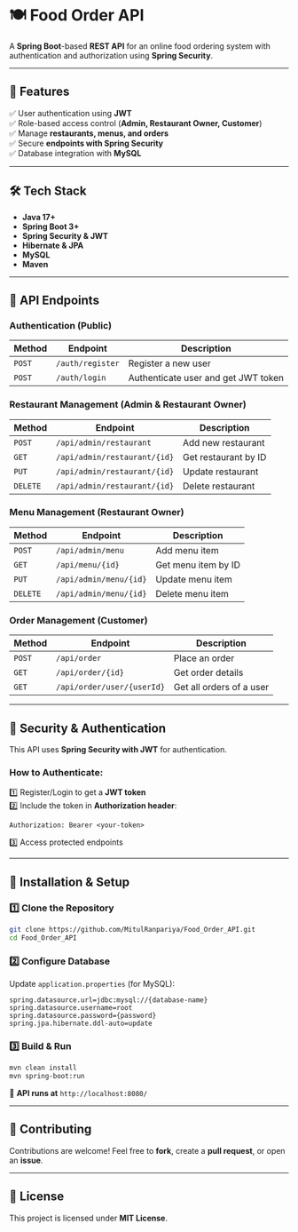 # 🍽️ Food Order API

A **Spring Boot**-based **REST API** for an online food ordering system with authentication and authorization using **Spring Security**.

---

## 🚀 Features

✅ User authentication using **JWT**\
✅ Role-based access control (**Admin, Restaurant Owner, Customer**)\
✅ Manage **restaurants, menus, and orders**\
✅ Secure **endpoints with Spring Security**\
✅ Database integration with **MySQL**

---

## 🛠️ Tech Stack

- **Java 17+**
- **Spring Boot 3+**
- **Spring Security & JWT**
- **Hibernate & JPA**
- **MySQL**
- **Maven**

---

## 📌 API Endpoints

### Authentication (Public)

| Method | Endpoint         | Description                         |
| ------ | ---------------- | ----------------------------------- |
| `POST` | `/auth/register` | Register a new user                 |
| `POST` | `/auth/login`    | Authenticate user and get JWT token |

### Restaurant Management (Admin & Restaurant Owner)

| Method   | Endpoint                     | Description          |
| -------- | ---------------------------- | -------------------- |
| `POST`   | `/api/admin/restaurant`      | Add new restaurant   |
| `GET`    | `/api/admin/restaurant/{id}` | Get restaurant by ID |
| `PUT`    | `/api/admin/restaurant/{id}` | Update restaurant    |
| `DELETE` | `/api/admin/restaurant/{id}` | Delete restaurant    |

### Menu Management (Restaurant Owner)

| Method   | Endpoint               | Description         |
| -------- | ---------------------- | ------------------- |
| `POST`   | `/api/admin/menu`      | Add menu item       |
| `GET`    | `/api/menu/{id}`       | Get menu item by ID |
| `PUT`    | `/api/admin/menu/{id}` | Update menu item    |
| `DELETE` | `/api/admin/menu/{id}` | Delete menu item    |

### Order Management (Customer)

| Method | Endpoint                   | Description              |
| ------ | -------------------------- | ------------------------ |
| `POST` | `/api/order`               | Place an order           |
| `GET`  | `/api/order/{id}`          | Get order details        |
| `GET`  | `/api/order/user/{userId}` | Get all orders of a user |

---

## 🔐 Security & Authentication

This API uses **Spring Security with JWT** for authentication.

### How to Authenticate:

1️⃣ Register/Login to get a **JWT token**\
2️⃣ Include the token in **Authorization header**:

```
Authorization: Bearer <your-token>
```

3️⃣ Access protected endpoints

---

## 🏢 Installation & Setup

### 1️⃣ Clone the Repository

```sh
git clone https://github.com/MitulRanpariya/Food_Order_API.git
cd Food_Order_API
```

### 2️⃣ Configure Database

Update `application.properties` (for MySQL):

```properties
spring.datasource.url=jdbc:mysql://{database-name}
spring.datasource.username=root
spring.datasource.password={password}
spring.jpa.hibernate.ddl-auto=update
```

### 3️⃣ Build & Run

```sh
mvn clean install
mvn spring-boot:run
```

🚀 **API runs at** `http://localhost:8080/`

---

## 📌 Contributing

Contributions are welcome! Feel free to **fork**, create a **pull request**, or open an **issue**.

---

## 🐝 License

This project is licensed under **MIT License**.

